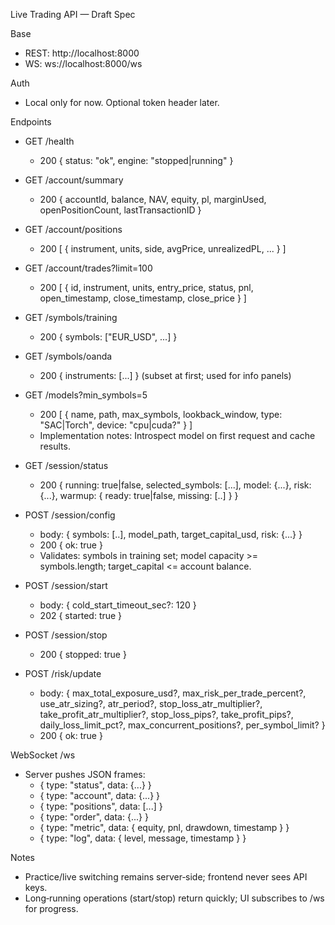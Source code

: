 Live Trading API — Draft Spec

Base
- REST: http://localhost:8000
- WS:   ws://localhost:8000/ws

Auth
- Local only for now. Optional token header later.

Endpoints
- GET /health
  - 200 { status: "ok", engine: "stopped|running" }

- GET /account/summary
  - 200 { accountId, balance, NAV, equity, pl, marginUsed, openPositionCount, lastTransactionID }

- GET /account/positions
  - 200 [ { instrument, units, side, avgPrice, unrealizedPL, ... } ]

- GET /account/trades?limit=100
  - 200 [ { id, instrument, units, entry_price, status, pnl, open_timestamp, close_timestamp, close_price } ]

- GET /symbols/training
  - 200 { symbols: ["EUR_USD", ...] }

- GET /symbols/oanda
  - 200 { instruments: [...] } (subset at first; used for info panels)

- GET /models?min_symbols=5
  - 200 [ { name, path, max_symbols, lookback_window, type: "SAC|Torch", device: "cpu|cuda?" } ]
  - Implementation notes: Introspect model on first request and cache results.

- GET /session/status
  - 200 { running: true|false, selected_symbols: [...], model: {...}, risk: {...}, warmup: { ready: true|false, missing: [..] } }

- POST /session/config
  - body: { symbols: [..], model_path, target_capital_usd, risk: {...} }
  - 200 { ok: true }
  - Validates: symbols in training set; model capacity >= symbols.length; target_capital <= account balance.

- POST /session/start
  - body: { cold_start_timeout_sec?: 120 }
  - 202 { started: true }

- POST /session/stop
  - 200 { stopped: true }

- POST /risk/update
  - body: { max_total_exposure_usd?, max_risk_per_trade_percent?, use_atr_sizing?, atr_period?, stop_loss_atr_multiplier?, take_profit_atr_multiplier?, stop_loss_pips?, take_profit_pips?, daily_loss_limit_pct?, max_concurrent_positions?, per_symbol_limit? }
  - 200 { ok: true }

WebSocket /ws
- Server pushes JSON frames:
  - { type: "status", data: {...} }
  - { type: "account", data: {...} }
  - { type: "positions", data: [...] }
  - { type: "order", data: {...} }
  - { type: "metric", data: { equity, pnl, drawdown, timestamp } }
  - { type: "log", data: { level, message, timestamp } }

Notes
- Practice/live switching remains server‑side; frontend never sees API keys.
- Long‑running operations (start/stop) return quickly; UI subscribes to /ws for progress.

